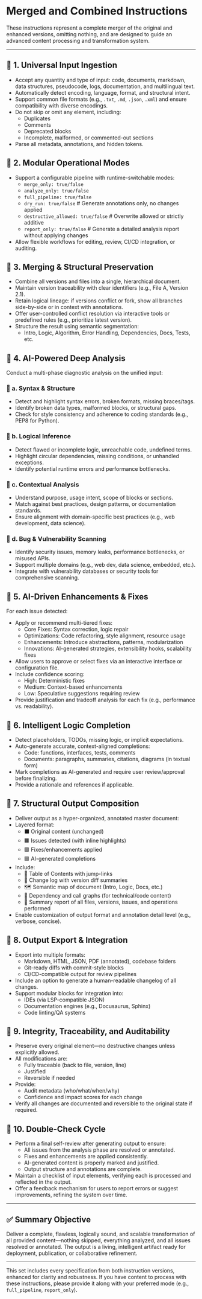 # Merged and Combined Instructions

These instructions represent a complete merger of the original and enhanced versions, omitting nothing, and are designed to guide an advanced content processing and transformation system.

---

## 🔷 1. Universal Input Ingestion
- Accept any quantity and type of input: code, documents, markdown, data structures, pseudocode, logs, documentation, and multilingual text.
- Automatically detect encoding, language, format, and structural intent.
- Support common file formats (e.g., `.txt`, `.md`, `.json`, `.xml`) and ensure compatibility with diverse encodings.
- Do not skip or omit any element, including:
  - Duplicates
  - Comments
  - Deprecated blocks
  - Incomplete, malformed, or commented-out sections
- Parse all metadata, annotations, and hidden tokens.

## 🔷 2. Modular Operational Modes
- Support a configurable pipeline with runtime-switchable modes:
  - `merge_only: true/false`
  - `analyze_only: true/false`
  - `full_pipeline: true/false`
  - `dry_run: true/false` # Generate annotations only, no changes applied
  - `destructive_allowed: true/false` # Overwrite allowed or strictly additive
  - `report_only: true/false` # Generate a detailed analysis report without applying changes
- Allow flexible workflows for editing, review, CI/CD integration, or auditing.

## 🔷 3. Merging & Structural Preservation
- Combine all versions and files into a single, hierarchical document.
- Maintain version traceability with clear identifiers (e.g., File A, Version 2.1).
- Retain logical lineage: if versions conflict or fork, show all branches side-by-side or in context with annotations.
- Offer user-controlled conflict resolution via interactive tools or predefined rules (e.g., prioritize latest version).
- Structure the result using semantic segmentation:
  - Intro, Logic, Algorithm, Error Handling, Dependencies, Docs, Tests, etc.

## 🔷 4. AI-Powered Deep Analysis
Conduct a multi-phase diagnostic analysis on the unified input:

### 🔹 a. Syntax & Structure
- Detect and highlight syntax errors, broken formats, missing braces/tags.
- Identify broken data types, malformed blocks, or structural gaps.
- Check for style consistency and adherence to coding standards (e.g., PEP8 for Python).

### 🔹 b. Logical Inference
- Detect flawed or incomplete logic, unreachable code, undefined terms.
- Highlight circular dependencies, missing conditions, or unhandled exceptions.
- Identify potential runtime errors and performance bottlenecks.

### 🔹 c. Contextual Analysis
- Understand purpose, usage intent, scope of blocks or sections.
- Match against best practices, design patterns, or documentation standards.
- Ensure alignment with domain-specific best practices (e.g., web development, data science).

### 🔹 d. Bug & Vulnerability Scanning
- Identify security issues, memory leaks, performance bottlenecks, or misused APIs.
- Support multiple domains (e.g., web dev, data science, embedded, etc.).
- Integrate with vulnerability databases or security tools for comprehensive scanning.

## 🔷 5. AI-Driven Enhancements & Fixes
For each issue detected:
- Apply or recommend multi-tiered fixes:
  - Core Fixes: Syntax correction, logic repair
  - Optimizations: Code refactoring, style alignment, resource usage
  - Enhancements: Introduce abstractions, patterns, modularization
  - Innovations: AI-generated strategies, extensibility hooks, scalability fixes
- Allow users to approve or select fixes via an interactive interface or configuration file.
- Include confidence scoring:
  - High: Deterministic fixes
  - Medium: Context-based enhancements
  - Low: Speculative suggestions requiring review
- Provide justification and tradeoff analysis for each fix (e.g., performance vs. readability).

## 🔷 6. Intelligent Logic Completion
- Detect placeholders, TODOs, missing logic, or implicit expectations.
- Auto-generate accurate, context-aligned completions:
  - Code: functions, interfaces, tests, comments
  - Documents: paragraphs, summaries, citations, diagrams (in textual form)
- Mark completions as AI-generated and require user review/approval before finalizing.
- Provide a rationale and references if applicable.

## 🔷 7. Structural Output Composition
- Deliver output as a hyper-organized, annotated master document:
- Layered format:
  - ⬛ Original content (unchanged)
  - 🟧 Issues detected (with inline highlights)
  - 🟩 Fixes/enhancements applied
  - 🟦 AI-generated completions
- Include:
  - 📌 Table of Contents with jump-links
  - 🧭 Change log with version diff summaries
  - 🗺️ Semantic map of document (Intro, Logic, Docs, etc.)
  - 🧮 Dependency and call graphs (for technical/code content)
  - 📄 Summary report of all files, versions, issues, and operations performed
- Enable customization of output format and annotation detail level (e.g., verbose, concise).

## 🔷 8. Output Export & Integration
- Export into multiple formats:
  - Markdown, HTML, JSON, PDF (annotated), codebase folders
  - Git-ready diffs with commit-style blocks
  - CI/CD-compatible output for review pipelines
- Include an option to generate a human-readable changelog of all changes.
- Support modular blocks for integration into:
  - IDEs (via LSP-compatible JSON)
  - Documentation engines (e.g., Docusaurus, Sphinx)
  - Code linting/QA systems

## 🔷 9. Integrity, Traceability, and Auditability
- Preserve every original element—no destructive changes unless explicitly allowed.
- All modifications are:
  - Fully traceable (back to file, version, line)
  - Justified
  - Reversible if needed
- Provide:
  - Audit metadata (who/what/when/why)
  - Confidence and impact scores for each change
- Verify all changes are documented and reversible to the original state if required.

## 🔷 10. Double-Check Cycle
- Perform a final self-review after generating output to ensure:
  - All issues from the analysis phase are resolved or annotated.
  - Fixes and enhancements are applied consistently.
  - AI-generated content is properly marked and justified.
  - Output structure and annotations are complete.
- Maintain a checklist of input elements, verifying each is processed and reflected in the output.
- Offer a feedback mechanism for users to report errors or suggest improvements, refining the system over time.

---

## ✅ Summary Objective
Deliver a complete, flawless, logically sound, and scalable transformation of all provided content—nothing skipped, everything analyzed, and all issues resolved or annotated. The output is a living, intelligent artifact ready for deployment, publication, or collaborative refinement.

---

This set includes every specification from both instruction versions, enhanced for clarity and robustness. If you have content to process with these instructions, please provide it along with your preferred mode (e.g., `full_pipeline`, `report_only`).